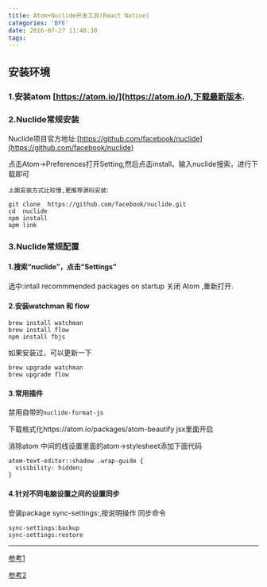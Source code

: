 ```yaml
---
title: Atom+Nuclide开发工具(React Native)
categories: 'BFE'
date: 2016-07-27 11:48:30
tags:
---
```


## 安装环境
### 1.安装atom [https://atom.io/](https://atom.io/),下载最新版本.
### 2.Nuclide常规安装

Nuclide项目官方地址:[https://github.com/facebook/nuclide](https://github.com/facebook/nuclide)

点击Atom->Preferences打开Setting,然后点击install，输入nuclide搜索，进行下载即可

`上面安装方式比较慢,更推荐源码安装`:

```
git clone  https://github.com/facebook/nuclide.git
cd  nuclide
npm install
apm link 
```

### 3.Nuclide常规配置

#### 1.搜索“nuclide”，点击“Settings”
选中:intall recommmended packages on startup
关闭 Atom ,重新打开.
#### 2.安装watchman 和 flow

```
brew install watchman
brew install flow
npm install fbjs
```

如果安装过，可以更新一下

```
brew upgrade watchman
brew upgrade flow
```

#### 3.常用插件
禁用自带的`nuclide-format-js`

下载格式化https://atom.io/packages/atom-beautify
jsx里面开启

消除atom 中间的线设置里面的atom->stylesheet添加下面代码

```
atom-text-editor::shadow .wrap-guide {
  visibility: hidden;
}
```
#### 4.针对不同电脑设置之间的设置同步
安装package sync-settings:,按说明操作
同步命令

```
sync-settings:backup
sync-settings:restore
```


--------
[参考1](http://www.lcode.org/%E3%80%90react-native%E5%BC%80%E5%8F%91%E3%80%91react-native%E5%BC%80%E5%8F%91ide%E5%AE%89%E8%A3%85%E5%8F%8A%E9%85%8D%E7%BD%AE/)

[参考2](http://www.hangge.com/blog/cache/detail_1490.html#)